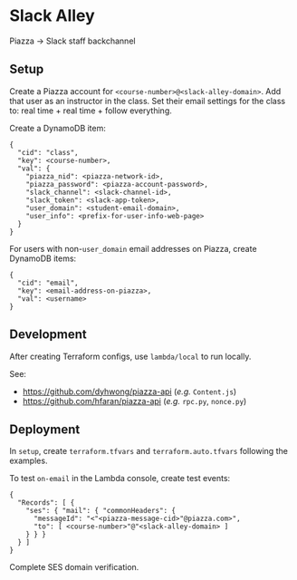Slack Alley
===========

Piazza &rarr; Slack staff backchannel


Setup
-----

Create a Piazza account for `<course-number>@<slack-alley-domain>`.
Add that user as an instructor in the class.
Set their email settings for the class to: real time + real time + follow everything.

Create a DynamoDB item:

    {
      "cid": "class",
      "key": <course-number>,
      "val": {
        "piazza_nid": <piazza-network-id>,
        "piazza_password": <piazza-account-password>,
        "slack_channel": <slack-channel-id>,
        "slack_token": <slack-app-token>,
        "user_domain": <student-email-domain>,
        "user_info": <prefix-for-user-info-web-page>
      }
    }

For users with non-`user_domain` email addresses on Piazza, create DynamoDB items:

    {
      "cid": "email",
      "key": <email-address-on-piazza>,
      "val": <username>
    }


Development
-----------

After creating Terraform configs, use `lambda/local` to run locally.

See:

 + https://github.com/dyhwong/piazza-api (*e.g.* `Content.js`)
 + https://github.com/hfaran/piazza-api (*e.g.* `rpc.py`, `nonce.py`)


Deployment
----------

In `setup`, create `terraform.tfvars` and `terraform.auto.tfvars` following the examples.

To test `on-email` in the Lambda console, create test events:

    {
      "Records": [ {
        "ses": { "mail": { "commonHeaders": {
          "messageId": "<"<piazza-message-cid>"@piazza.com>",
          "to": [ <course-number>"@"<slack-alley-domain> ]
        } } }
      } ]
    }

Complete SES domain verification.
